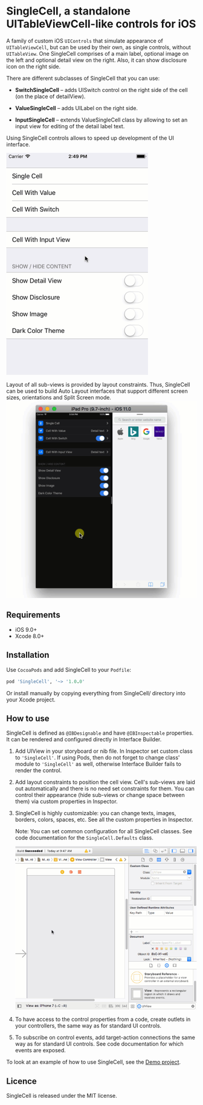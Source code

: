 # SingleCell, a standalone UITableViewCell-like controls for iOS

A family of custom iOS `UIControls` that simulate appearance of `UITableViewCell`, but can be used by their own, as single controls, without `UITableView`. One SingleCell comprises of a main label, optional image on the left and optional detail view on the right. Also, it can show disclosure icon on the right side.

There are different subclasses of SingleCell that you can use:
- **SwitchSingleCell** – adds UISwitch control on the right side of the cell (on the place of detailView).

- **ValueSingleCell** – adds UILabel on the right side.

- **InputSingleCell** – extends ValueSingleCell class by allowing to set an input view for editing of the detail label text.

Using SingleCell controls allows to speed up development of the UI interface.

![SingleCell Example](Readme_files/Images/SingleCell_Demo.gif)


Layout of all sub-views is provided by layout constraints. Thus, SingleCell can be used to build Auto Layout interfaces that support different screen sizes, orientations and Split Screen mode.
![Support of Auto Layout](Readme_files/Images/SingleCell_Auto-Layout.gif)

## Requirements
- iOS 9.0+
- Xcode 8.0+

## Installation
Use `CocoaPods` and add SingleCell to your `Podfile`:
```ruby
pod 'SingleCell', '~> '1.0.0'
```

Or install manually by copying everything from SingleCell/ directory into your Xcode project.

## How to use

SingleCell is defined as `@IBDesignable` and have `@IBInspectable` properties. It can be rendered and configured directly in Interface Builder.

1. Add UIView in your storyboard or nib file. In Inspector set custom class to `'SingleCell'`. If using Pods, then do not forget to change class' module to `'SingleCell'` as well, otherwise Interface Builder fails to render the control.

2. Add layout constraints to position the cell view. Cell's sub-views are laid out automatically and there is no need set constraints for them. You can control their appearance (hide sub-views or change space between them) via custom properties in Inspector.

3. SingleCell is highly customizable: you can change texts, images, borders, colors, spaces, etc. See all the custom properties in Inspector.

    Note: You can set common configuration for all SingleCell classes. See code documentation for the `SingleCell.Defaults` class.

    ![How to use](Readme_files/Images/SingleCell_Usage.gif)

4) To have access to the control properties from a code, create outlets in your controllers, the same way as for standard UI controls.

5) To subscribe on control events, add target-action connections the same way as for standard UI controls. See code documentation for which events are exposed.

To look at an example of how to use SingleCell, see the [Demo project](SingleCell-Demo/).

## Licence

SingleCell is released under the MIT license.
